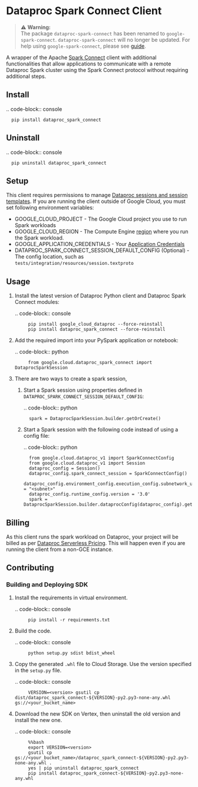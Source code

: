 # Dataproc Spark Connect Client

> ⚠️ **Warning:**  
The package `dataproc-spark-connect` has been renamed to `google-spark-connect`. `dataproc-spark-connect` will no longer be updated.
For help using `google-spark-connect`, please see [guide](https://github.com/GoogleCloudDataproc/dataproc-spark-connect-python/blob/main/README.md). 


A wrapper of the Apache [Spark Connect](https://spark.apache.org/spark-connect/) client with
additional functionalities that allow applications to communicate with a remote Dataproc
Spark cluster using the Spark Connect protocol without requiring additional steps.

## Install

.. code-block:: console

      pip install dataproc_spark_connect

## Uninstall

.. code-block:: console

      pip uninstall dataproc_spark_connect


## Setup
This client requires permissions to manage [Dataproc sessions and session templates](https://cloud.google.com/dataproc-serverless/docs/concepts/iam).
If you are running the client outside of Google Cloud, you must set following environment variables:

* GOOGLE_CLOUD_PROJECT - The Google Cloud project you use to run Spark workloads
* GOOGLE_CLOUD_REGION - The Compute Engine [region](https://cloud.google.com/compute/docs/regions-zones#available) where you run the Spark workload.
* GOOGLE_APPLICATION_CREDENTIALS - Your [Application Credentials](https://cloud.google.com/docs/authentication/provide-credentials-adc)
* DATAPROC_SPARK_CONNECT_SESSION_DEFAULT_CONFIG (Optional) - The config location, such as `tests/integration/resources/session.textproto`

## Usage

1. Install the latest version of Dataproc Python client and Dataproc Spark Connect modules:

      .. code-block:: console

            pip install google_cloud_dataproc --force-reinstall
            pip install dataproc_spark_connect --force-reinstall

2. Add the required import into your PySpark application or notebook:

      .. code-block:: python

            from google.cloud.dataproc_spark_connect import DataprocSparkSession

3. There are two ways to create a spark session,

   1. Start a Spark session using properties defined in `DATAPROC_SPARK_CONNECT_SESSION_DEFAULT_CONFIG`:

      .. code-block:: python

            spark = DataprocSparkSession.builder.getOrCreate()

   2. Start a Spark session with the following code instead of using a config file:

      .. code-block:: python

            from google.cloud.dataproc_v1 import SparkConnectConfig
            from google.cloud.dataproc_v1 import Session
            dataproc_config = Session()
            dataproc_config.spark_connect_session = SparkConnectConfig()
            dataproc_config.environment_config.execution_config.subnetwork_uri = "<subnet>"
            dataproc_config.runtime_config.version = '3.0'
            spark = DataprocSparkSession.builder.dataprocConfig(dataproc_config).getOrCreate()

## Billing
As this client runs the spark workload on Dataproc, your project will be billed as per [Dataproc Serverless Pricing](https://cloud.google.com/dataproc-serverless/pricing).
This will happen even if you are running the client from a non-GCE instance.

## Contributing
### Building and Deploying SDK

1. Install the requirements in virtual environment.

      .. code-block:: console

            pip install -r requirements.txt

2. Build the code.

      .. code-block:: console

            python setup.py sdist bdist_wheel


3. Copy the generated `.whl` file to Cloud Storage. Use the version specified in the `setup.py` file.

      .. code-block:: console

            VERSION=<version> gsutil cp dist/dataproc_spark_connect-${VERSION}-py2.py3-none-any.whl gs://<your_bucket_name>

4. Download the new SDK on Vertex, then uninstall the old version and install the new one.

      .. code-block:: console

            %%bash
            export VERSION=<version>
            gsutil cp gs://<your_bucket_name>/dataproc_spark_connect-${VERSION}-py2.py3-none-any.whl .
            yes | pip uninstall dataproc_spark_connect
            pip install dataproc_spark_connect-${VERSION}-py2.py3-none-any.whl
